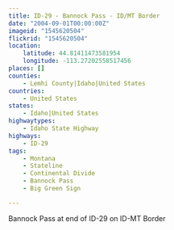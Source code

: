 ```yaml
---
title: ID-29 - Bannock Pass - ID/MT Border
date: "2004-09-01T00:00:00Z"
imageid: "1545620504"
flickrid: "1545620504"
location:
    latitude: 44.81411473581954
    longitude: -113.27202558517456
places: []
counties:
    - Lemhi County|Idaho|United States
countries:
    - United States
states:
    - Idaho|United States
highwaytypes:
    - Idaho State Highway
highways:
    - ID-29
tags:
    - Montana
    - Stateline
    - Continental Divide
    - Bannock Pass
    - Big Green Sign

---
```

Bannock Pass at end of ID-29 on ID-MT Border